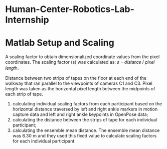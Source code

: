 # Human-Center-Robotics-Lab-Internship

# Matlab Setup and Scaling
A scaling factor to obtain dimensionalized coordinate values from the pixel coordinates. The scaling factor (s) was calculated as: 𝑠 = 𝑑𝑖𝑠𝑡𝑎𝑛𝑐𝑒 / 𝑝𝑖𝑥𝑒𝑙 𝑙𝑒𝑛𝑔𝑡ℎ.

Distance between two strips of tapes on the floor at each end of the walkway that ran parallel to the viewpoints of cameras C1 and C3. Pixel length was taken as the horizontal pixel length between the midpoints of each strip of tape. 
 1) calculating individual scaling factors from each participant based on the horizontal distance traversed by left and right ankle markers in motion capture data and left and right ankle keypoints in OpenPose data;
2) calculating the distance between the strips of tape for each individual participant;
3) calculating the ensemble mean distance. The ensemble mean distance was 6.30 m and they used this fixed value to calculate scaling factors for each individual participant.
